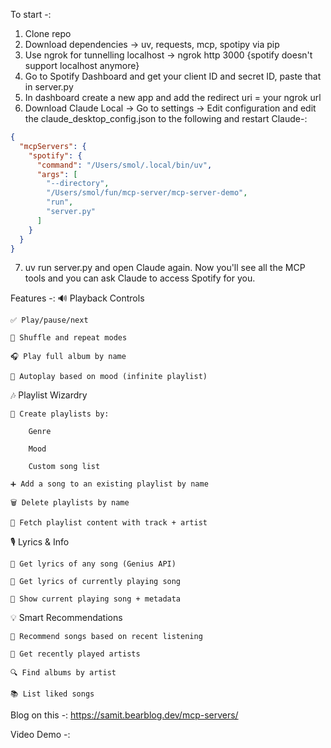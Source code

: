 To start -:

1. Clone repo
2. Download dependencies -> uv, requests, mcp, spotipy via pip
3. Use ngrok for tunnelling localhost -> ngrok http 3000 {spotify doesn't support localhost anymore}
4. Go to Spotify Dashboard and get your client ID and secret ID, paste that in server.py
5. In dashboard create a new app and add the redirect uri = your ngrok url
6. Download Claude Local -> Go to settings -> Edit configuration and edit the claude_desktop_config.json to the following and restart Claude-:

```json
{
  "mcpServers": {
    "spotify": {
      "command": "/Users/smol/.local/bin/uv",
      "args": [
        "--directory",
        "/Users/smol/fun/mcp-server/mcp-server-demo",
        "run",
        "server.py"
      ]
    }
  }
}
```

7. uv run server.py and open Claude again. Now you'll see all the MCP tools and you can ask Claude to access Spotify for you.

Features -:
🔊 Playback Controls

    ✅ Play/pause/next

    🔁 Shuffle and repeat modes

    🎧 Play full album by name

    🔄 Autoplay based on mood (infinite playlist)

🎶 Playlist Wizardry

    📀 Create playlists by:

        Genre

        Mood

        Custom song list

    ➕ Add a song to an existing playlist by name

    🗑️ Delete playlists by name

    🎯 Fetch playlist content with track + artist

🎙️ Lyrics & Info

    📃 Get lyrics of any song (Genius API)

    🎵 Get lyrics of currently playing song

    📌 Show current playing song + metadata

💡 Smart Recommendations

    🧠 Recommend songs based on recent listening

    👥 Get recently played artists

    🔍 Find albums by artist

    📚 List liked songs

Blog on this -:
https://samit.bearblog.dev/mcp-servers/

Video Demo -:
